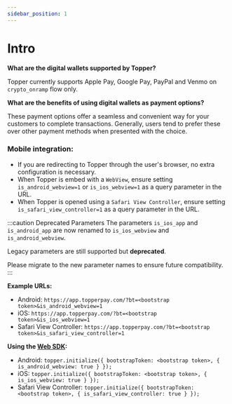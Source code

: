 ```yaml
---
sidebar_position: 1
---
```


# Intro

**What are the digital wallets supported by Topper?**

Topper currently supports Apple Pay, Google Pay, PayPal and Venmo on `crypto_onramp` flow only.

**What are the benefits of using digital wallets as payment options?**

These payment options offer a seamless and convenient way for your customers to complete transactions. Generally, users tend to prefer these over other payment methods when presented with the choice.

### Mobile integration:

- If you are redirecting to Topper through the user's browser, no extra configuration is necessary.
- When Topper is embed with a `WebView`, ensure setting `is_android_webview=1` or `is_ios_webview=1` as a query parameter in the URL.
- When Topper is opened using a `Safari View Controller`, ensure setting `is_safari_view_controller=1` as a query parameter in the URL.
  
:::caution Deprecated Parameters
The parameters `is_ios_app` and `is_android_app` are now renamed to `is_ios_webview` and `is_android_webview`.

Legacy parameters are still supported but **deprecated**.

Please migrate to the new parameter names to ensure future compatibility.
:::

**Example URLs:**
- Android: `https://app.topperpay.com/?bt=<bootstrap token>&is_android_webview=1`
- iOS: `https://app.topperpay.com/?bt=<bootstrap token>&is_ios_webview=1`
- Safari View Controller: `https://app.topperpay.com/?bt=<bootstrap token>&is_safari_view_controller=1`

**Using the [Web SDK](../web-sdk.md):**

- Android: `topper.initialize({ bootstrapToken: <bootstrap token>, { is_android_webview: true } });`
- iOS: `topper.initialize({ bootstrapToken: <bootstrap token>, { is_ios_webview: true } });`
- Safari View Controller: `topper.initialize({ bootstrapToken: <bootstrap token>, { is_safari_view_controller: true } });`
